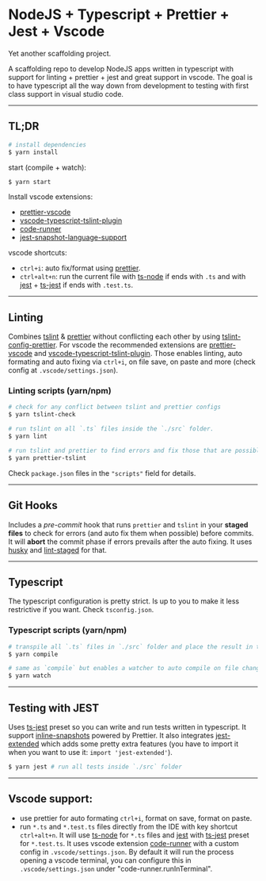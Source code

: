 # NodeJS + Typescript + Prettier + Jest + Vscode

Yet another scaffolding project.

A scaffolding repo to develop NodeJS apps written in typescript with support for
linting + prettier + jest and great support in vscode. The goal is to have
typescript all the way down from development to testing with first class support
in visual studio code.

--------------------------------------------------------------------------------

## TL;DR

```bash
# install dependencies
$ yarn install
```

start (compile + watch):

```bash
$ yarn start
```

Install vscode extensions:

+ [prettier-vscode]
+ [vscode-typescript-tslint-plugin]
+ [code-runner]
+ [jest-snapshot-language-support]

vscode shortcuts:

+ `ctrl+i`: auto fix/format using [prettier].
+ `ctrl+alt+n`: run the current file with [ts-node] if ends with `.ts` and with
[jest] + [ts-jest] if ends with `.test.ts`.

--------------------------------------------------------------------------------

## Linting

Combines [tslint] & [prettier] without conflicting each other by using
[tslint-config-prettier]. For vscode the recommended extensions are
[prettier-vscode] and [vscode-typescript-tslint-plugin]. Those enables linting,
auto formating and auto fixing via `ctrl+i`, on file save, on paste and more
(check config at `.vscode/settings.json`).

### Linting scripts (yarn/npm)

```bash
# check for any conflict between tslint and prettier configs
$ yarn tslint-check

# run tslint on all `.ts` files inside the `./src` folder.
$ yarn lint

# run tslint and prettier to find errors and fix those that are possible to auto-fix
$ yarn prettier-tslint
```

Check `package.json` files in the `"scripts"` field for details.

--------------------------------------------------------------------------------

## Git Hooks

Includes a *pre-commit* hook that runs `prettier` and `tslint` in your **staged
files** to check for errors (and auto fix them when possible) before commits. It
will **abort** the commit phase if errors prevails after the auto fixing. It
uses [husky] and [lint-staged] for that.

--------------------------------------------------------------------------------

## Typescript

The typescript configuration is pretty strict. Is up to you to make it less
restrictive if you want. Check `tsconfig.json`.

### Typescript scripts (yarn/npm)

```bash
# transpile all `.ts` files in `./src` folder and place the result in the `./dist` folder
$ yarn compile

# same as `compile` but enables a watcher to auto compile on file changes
$ yarn watch
```

--------------------------------------------------------------------------------

## Testing with JEST

Uses [ts-jest] preset so you can write and run tests written in typescript. It
support [inline-snapshots] powered by Prettier. It also integrates
[jest-extended] which adds some pretty extra features (you have to import it
when you want to use it: `import 'jest-extended'`).

```bash
$ yarn jest # run all tests inside `./src` folder
```

--------------------------------------------------------------------------------

## Vscode support:

+ use prettier for auto formating `ctrl+i`, format on save, format on paste.
+ run `*.ts` and `*.test.ts` files directly from the IDE with key shortcut
`ctrl+alt+n`. It will use [ts-node] for `*.ts` files and [jest] with [ts-jest]
preset for `*.test.ts`. It uses vscode extension [code-runner] with a custom
config in `.vscode/settings.json`. By default it will run the process opening a
vscode terminal, you can configure this in `.vscode/settings.json` under
"code-runner.runInTerminal".

<!-- modules and dev dependencies -->
[tslint]:https://palantir.github.io/tslint/
[prettier]:https://prettier.io/
[tslint-config-prettier]:https://github.com/prettier/tslint-config-prettier
[husky]:https://github.com/typicode/husky
[lint-staged]:https://www.npmjs.com/package/lint-staged
[ts-node]:https://github.com/TypeStrong/ts-node
[ts-jest]:https://github.com/kulshekhar/ts-jest
[jest-extended]:https://github.com/jest-community/jest-extended
[jest]:https://jestjs.io/

<!-- vscode extensions -->
[prettier-vscode]:https://marketplace.visualstudio.com/items?itemName=esbenp.prettier-vscode
[vscode-typescript-tslint-plugin]:https://marketplace.visualstudio.com/items?itemName=ms-vscode.vscode-typescript-tslint-plugin
[code-runner]:https://marketplace.visualstudio.com/items?itemName=formulahendry.code-runner
[jest-snapshot-language-support]: https://marketplace.visualstudio.com/items?itemName=tlent.jest-snapshot-language-support

[inline-snapshots]:https://jestjs.io/docs/en/snapshot-testing#inline-snapshots
